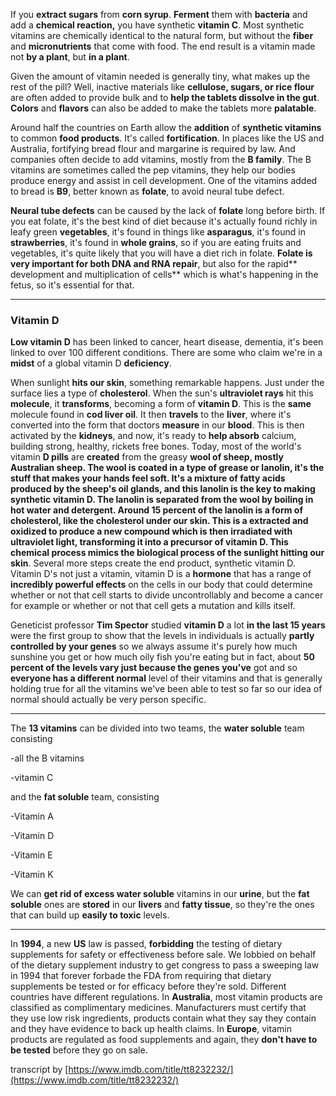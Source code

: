 If you **extract sugars** from **corn syrup**. **Ferment** them with **bacteria** and add a **chemical reaction,** you have synthetic **vitamin C**. Most synthetic vitamins are chemically identical to the natural form, but without the **fiber** and **micronutrients** that come with food. The end result is a vitamin made not **by a plant**, but **in a plant**.

Given the amount of vitamin needed is generally tiny, what makes up the rest of the pill? Well, inactive materials like **cellulose, sugars, or rice flour** are often added to provide bulk and to **help the tablets dissolve in the gut**. **Colors** and **flavors** can also be added to make the tablets more **palatable**.

Around half the countries on Earth allow the **addition** of **synthetic vitamins** to common **food products**. It's called **fortification**. In places like the US and Australia, fortifying bread flour and margarine is required by law. And companies often decide to add vitamins, mostly from the **B family**. The B vitamins are sometimes called the pep vitamins, they help our bodies produce energy and assist in cell development. One of the vitamins added to bread is **B9**, better known as **folate**, to avoid neural tube defect.

**Neural tube defects** can be caused by the lack of **folate** long before birth. If you eat folate, it's the best kind of diet because it's actually found richly in leafy green **vegetables**, it's found in things like **asparagus**, it's found in **strawberries**, it's found in **whole grains**, so if you are eating fruits and vegetables, it's quite likely that you will have a diet rich in folate. **Folate is very important for both DNA and RNA repair**, but also for the rapid** development and multiplication of cells** which is what's happening in the fetus, so it's essential for that.

* * *

### Vitamin D

**Low vitamin D** has been linked to cancer, heart disease, dementia, it's been linked to over 100 different conditions. There are some who claim we're in a **midst** of a global vitamin D **deficiency**.

When sunlight **hits our skin**, something remarkable happens. Just under the surface lies a type of **cholesterol**. When the sun's **ultraviolet rays** hit this **molecule**, it **transforms**, becoming a form of **vitamin D**. This is the **same** molecule found in **cod liver oil**. It then **travels** to the **liver**, where it's converted into the form that doctors **measure** in our **blood**. This is then activated by the **kidneys**, and now, it's ready to **help absorb** calcium, building strong, healthy, rickets free bones. Today, most of the world's vitamin **D pills** are **created** from the greasy **wool of sheep, **mostly Australian sheep. The wool is coated in a type of grease or **lanolin**, it's the stuff that makes your hands feel soft. It's a **mixture** of **fatty acids** produced by the **sheep's oil glands**, and this lanolin is the **key** to making **synthetic vitamin D**. The **lanolin** is separated from the wool by boiling in hot water and detergent. Around **15 percent** of the **lanolin** is a form of **cholesterol**, **like** the cholesterol under our **skin**. This is a extracted and oxidized to produce a new compound which is then irradiated with ultraviolet light, transforming it into a precursor of vitamin D. **This chemical process mimics** the **biological process** of the s**unlight hitting our skin**. Several more steps create the end product, synthetic vitamin D. Vitamin D's not just a vitamin, vitamin D is a **hormone** that has a range of **incredibly powerful effects** on the cells in our body that could determine whether or not that cell starts to divide uncontrollably and become a cancer for example or whether or not that cell gets a mutation and kills itself.

Geneticist professor **Tim Spector** studied **vitamin D** a lot **in the last 15 years** were the first group to show that the levels in individuals is actually **partly controlled by your genes** so we always assume it's purely how much sunshine you get or how much oily fish you're eating but in fact, about **50 percent of the levels vary just because the genes you've** got and so **everyone has a different normal** level of their vitamins and that is generally holding true for all the vitamins we've been able to test so far so our idea of normal should actually be very person specific.

* * *

The **13 vitamins** can be divided into two teams, the **water soluble** team consisting   

-all the B vitamins  

-vitamin C   

and the **fat soluble** team, consisting  

-Vitamin A  

-Vitamin D  

-Vitamin E  

-Vitamin K  

We can **get rid of excess water soluble** vitamins in our **urine**, but the **fat soluble** ones are **stored** in our **livers** and **fatty tissue**, so they're the ones that can build up **easily to toxic** levels.

* * *

In **1994**, a new **US** law is passed, **forbidding** the testing of dietary supplements for safety or effectiveness before sale. We lobbied on behalf of the dietary supplement industry to get congress to pass a sweeping law in 1994 that forever forbade the FDA from requiring that dietary supplements be tested or for efficacy before they're sold. Different countries have different regulations. In **Australia**, most vitamin products are classified as complimentary medicines. Manufacturers must certify that they use low risk ingredients, products contain what they say they contain and they have evidence to back up health claims. In **Europe**, vitamin products are regulated as food supplements and again, they **don't have to be tested** before they go on sale.

transcript by [https://www.imdb.com/title/tt8232232/](https://www.imdb.com/title/tt8232232/)